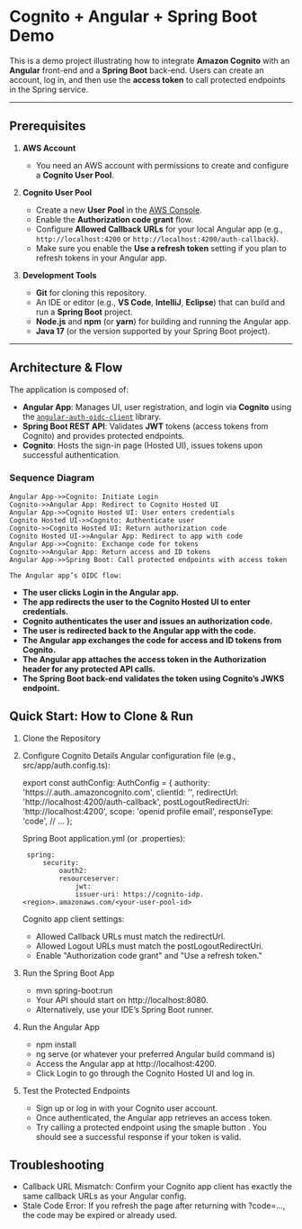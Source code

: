 # Cognito + Angular + Spring Boot Demo

This is a demo project illustrating how to integrate **Amazon Cognito** with an **Angular** front-end and a **Spring Boot** back-end. Users can create an account, log in, and then use the **access token** to call protected endpoints in the Spring service.

---

## Prerequisites

1. **AWS Account**  
   - You need an AWS account with permissions to create and configure a **Cognito User Pool**.  

2. **Cognito User Pool**  
   - Create a new **User Pool** in the [AWS Console](https://console.aws.amazon.com/cognito/).  
   - Enable the **Authorization code grant** flow.  
   - Configure **Allowed Callback URLs** for your local Angular app (e.g., `http://localhost:4200` or `http://localhost:4200/auth-callback`).  
   - Make sure you enable the **Use a refresh token** setting if you plan to refresh tokens in your Angular app.  

3. **Development Tools**  
   - **Git** for cloning this repository.  
   - An IDE or editor (e.g., **VS Code**, **IntelliJ**, **Eclipse**) that can build and run a **Spring Boot** project.  
   - **Node.js** and **npm** (or **yarn**) for building and running the Angular app.  
   - **Java 17** (or the version supported by your Spring Boot project).

---

## Architecture & Flow

The application is composed of:

- **Angular App**: Manages UI, user registration, and login via **Cognito** using the [`angular-auth-oidc-client`](https://github.com/damienbod/angular-auth-oidc-client) library.  
- **Spring Boot REST API**: Validates **JWT** tokens (access tokens from Cognito) and provides protected endpoints.  
- **Cognito**: Hosts the sign-in page (Hosted UI), issues tokens upon successful authentication.

### Sequence Diagram

    Angular App->>Cognito: Initiate Login
    Cognito->>Angular App: Redirect to Cognito Hosted UI
    Angular App->>Cognito Hosted UI: User enters credentials
    Cognito Hosted UI->>Cognito: Authenticate user
    Cognito->>Cognito Hosted UI: Return authorization code
    Cognito Hosted UI->>Angular App: Redirect to app with code
    Angular App->>Cognito: Exchange code for tokens
    Cognito->>Angular App: Return access and ID tokens
    Angular App->>Spring Boot: Call protected endpoints with access token

    The Angular app’s OIDC flow:

- **The user clicks Login in the Angular app.**
- **The app redirects the user to the Cognito Hosted UI to enter credentials.**
- **Cognito authenticates the user and issues an authorization code.**
- **The user is redirected back to the Angular app with the code.**
- **The Angular app exchanges the code for access and ID tokens from Cognito.**
- **The Angular app attaches the access token in the Authorization header for any protected API calls.**
- **The Spring Boot back-end validates the token using Cognito’s JWKS endpoint.**

## Quick Start: How to Clone & Run

1. Clone the Repository

2. Configure Cognito Details
    Angular configuration file (e.g., src/app/auth.config.ts):

    export const authConfig: AuthConfig = {
    authority: 'https://<your-cognito-domain>.auth.<region>.amazoncognito.com',
    clientId: '<your-cognito-app-client-id>',
    redirectUrl: 'http://localhost:4200/auth-callback',
    postLogoutRedirectUri: 'http://localhost:4200',
    scope: 'openid profile email',
    responseType: 'code',
    // ...
    };

    Spring Boot application.yml (or .properties):

        spring:
            security:
                oauth2:
                resourceserver:
                    jwt:
                    issuer-uri: https://cognito-idp.<region>.amazonaws.com/<your-user-pool-id>

    Cognito app client settings:

    - Allowed Callback URLs must match the redirectUrl.
    - Allowed Logout URLs must match the postLogoutRedirectUri.
    - Enable "Authorization code grant" and "Use a refresh token."

3. Run the Spring Boot App

    - mvn spring-boot:run
    - Your API should start on http://localhost:8080.
    - Alternatively, use your IDE’s Spring Boot runner.

4. Run the Angular App

    - npm install
    - ng serve (or whatever your preferred Angular build command is)
    - Access the Angular app at http://localhost:4200.
    - Click Login to go through the Cognito Hosted UI and log in.

5. Test the Protected Endpoints

    - Sign up or log in with your Cognito user account.
    - Once authenticated, the Angular app retrieves an access token.
    - Try calling a protected endpoint using the smaple button . You should see a successful response if your token is valid.

## Troubleshooting

- Callback URL Mismatch: Confirm your Cognito app client has exactly the same callback URLs as your Angular config.
- Stale Code Error: If you refresh the page after returning with ?code=..., the code may be expired or already used.

